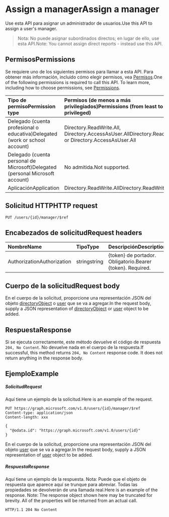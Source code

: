 # <a name="assign-a-manager"></a><span data-ttu-id="cb435-101">Assign a manager</span><span class="sxs-lookup"><span data-stu-id="cb435-101">Assign a manager</span></span>

<span data-ttu-id="cb435-102">Use esta API para asignar un administrador de usuarios.</span><span class="sxs-lookup"><span data-stu-id="cb435-102">Use this API to assign a user's manager.</span></span>
> <span data-ttu-id="cb435-103">Nota: No puede asignar subordinados directos; en lugar de ello, use esta API.</span><span class="sxs-lookup"><span data-stu-id="cb435-103">Note: You cannot assign direct reports - instead use this API.</span></span>

## <a name="permissions"></a><span data-ttu-id="cb435-104">Permisos</span><span class="sxs-lookup"><span data-stu-id="cb435-104">Permissions</span></span>
<span data-ttu-id="cb435-p101">Se requiere uno de los siguientes permisos para llamar a esta API. Para obtener más información, incluido cómo elegir permisos, vea [Permisos](../../../concepts/permissions_reference.md).</span><span class="sxs-lookup"><span data-stu-id="cb435-p101">One of the following permissions is required to call this API. To learn more, including how to choose permissions, see [Permissions](../../../concepts/permissions_reference.md).</span></span>

|<span data-ttu-id="cb435-107">Tipo de permiso</span><span class="sxs-lookup"><span data-stu-id="cb435-107">Permission type</span></span>      | <span data-ttu-id="cb435-108">Permisos (de menos a más privilegiados)</span><span class="sxs-lookup"><span data-stu-id="cb435-108">Permissions (from least to most privileged)</span></span>              |
|:--------------------|:---------------------------------------------------------|
|<span data-ttu-id="cb435-109">Delegado (cuenta profesional o educativa)</span><span class="sxs-lookup"><span data-stu-id="cb435-109">Delegated (work or school account)</span></span> | <span data-ttu-id="cb435-110">Directory.ReadWrite.All, Directory.AccessAsUser.All</span><span class="sxs-lookup"><span data-stu-id="cb435-110">Directory.ReadWrite.All or Directory.AccessAsUser.All</span></span>    |
|<span data-ttu-id="cb435-111">Delegado (cuenta personal de Microsoft)</span><span class="sxs-lookup"><span data-stu-id="cb435-111">Delegated (personal Microsoft account)</span></span> | <span data-ttu-id="cb435-112">No admitida.</span><span class="sxs-lookup"><span data-stu-id="cb435-112">Not supported.</span></span>    |
|<span data-ttu-id="cb435-113">Aplicación</span><span class="sxs-lookup"><span data-stu-id="cb435-113">Application</span></span> | <span data-ttu-id="cb435-114">Directory.ReadWrite.All</span><span class="sxs-lookup"><span data-stu-id="cb435-114">Directory.ReadWrite.All</span></span> |

## <a name="http-request"></a><span data-ttu-id="cb435-115">Solicitud HTTP</span><span class="sxs-lookup"><span data-stu-id="cb435-115">HTTP request</span></span>
<!-- { "blockType": "ignored" } -->
```http
PUT /users/{id}/manager/$ref
```
## <a name="request-headers"></a><span data-ttu-id="cb435-116">Encabezados de solicitud</span><span class="sxs-lookup"><span data-stu-id="cb435-116">Request headers</span></span>
| <span data-ttu-id="cb435-117">Nombre</span><span class="sxs-lookup"><span data-stu-id="cb435-117">Name</span></span>       | <span data-ttu-id="cb435-118">Tipo</span><span class="sxs-lookup"><span data-stu-id="cb435-118">Type</span></span> | <span data-ttu-id="cb435-119">Descripción</span><span class="sxs-lookup"><span data-stu-id="cb435-119">Description</span></span>|
|:---------------|:--------|:----------|
| <span data-ttu-id="cb435-120">Authorization</span><span class="sxs-lookup"><span data-stu-id="cb435-120">Authorization</span></span>  | <span data-ttu-id="cb435-121">string</span><span class="sxs-lookup"><span data-stu-id="cb435-121">string</span></span>  | <span data-ttu-id="cb435-p102">{token} de portador. Obligatorio.</span><span class="sxs-lookup"><span data-stu-id="cb435-p102">Bearer {token}. Required.</span></span> |

## <a name="request-body"></a><span data-ttu-id="cb435-124">Cuerpo de la solicitud</span><span class="sxs-lookup"><span data-stu-id="cb435-124">Request body</span></span>
<span data-ttu-id="cb435-125">En el cuerpo de la solicitud, proporcione una representación JSON del objeto [directoryObject](../resources/directoryobject.md) o [user](../resources/user.md) que se va a agregar.</span><span class="sxs-lookup"><span data-stu-id="cb435-125">In the request body, supply a JSON representation of [directoryObject](../resources/directoryobject.md) or [user](../resources/user.md) object to be added.</span></span>

## <a name="response"></a><span data-ttu-id="cb435-126">Respuesta</span><span class="sxs-lookup"><span data-stu-id="cb435-126">Response</span></span>

<span data-ttu-id="cb435-p103">Si se ejecuta correctamente, este método devuelve el código de respuesta `204, No Content`. No devuelve nada en el cuerpo de la respuesta.</span><span class="sxs-lookup"><span data-stu-id="cb435-p103">If successful, this method returns `204, No Content` response code. It does not return anything in the response body.</span></span>

## <a name="example"></a><span data-ttu-id="cb435-129">Ejemplo</span><span class="sxs-lookup"><span data-stu-id="cb435-129">Example</span></span>
##### <a name="request"></a><span data-ttu-id="cb435-130">Solicitud</span><span class="sxs-lookup"><span data-stu-id="cb435-130">Request</span></span>
<span data-ttu-id="cb435-131">Aquí tiene un ejemplo de la solicitud.</span><span class="sxs-lookup"><span data-stu-id="cb435-131">Here is an example of the request.</span></span>
<!-- {
  "blockType": "request",
  "name": "create_directoryobject_from_group"
}-->
```http
PUT https://graph.microsoft.com/v1.0/users/{id}/manager/$ref
Content-type: application/json
Content-length: xxx

{
  "@odata.id": "https://graph.microsoft.com/v1.0/users/{id}"
}
```
<span data-ttu-id="cb435-132">En el cuerpo de la solicitud, proporcione una representación JSON del objeto [user](../resources/user.md) que se va a agregar.</span><span class="sxs-lookup"><span data-stu-id="cb435-132">In the request body, supply a JSON representation of [user](../resources/user.md) object to be added.</span></span>
##### <a name="response"></a><span data-ttu-id="cb435-133">Respuesta</span><span class="sxs-lookup"><span data-stu-id="cb435-133">Response</span></span>
<span data-ttu-id="cb435-p104">Aquí tiene un ejemplo de la respuesta. Nota: Puede que el objeto de respuesta que aparece aquí se trunque para abreviar. Todas las propiedades se devolverán de una llamada real.</span><span class="sxs-lookup"><span data-stu-id="cb435-p104">Here is an example of the response. Note: The response object shown here may be truncated for brevity. All of the properties will be returned from an actual call.</span></span>
<!-- {
  "blockType": "response",
  "truncated": true,
  "@odata.type": "microsoft.graph.directoryObject"
} -->
```http
HTTP/1.1 204 No Content
```

<!-- uuid: 8fcb5dbc-d5aa-4681-8e31-b001d5168d79
2015-10-25 14:57:30 UTC -->
<!-- {
  "type": "#page.annotation",
  "description": "Create member",
  "keywords": "",
  "section": "documentation",
  "tocPath": ""
}-->
